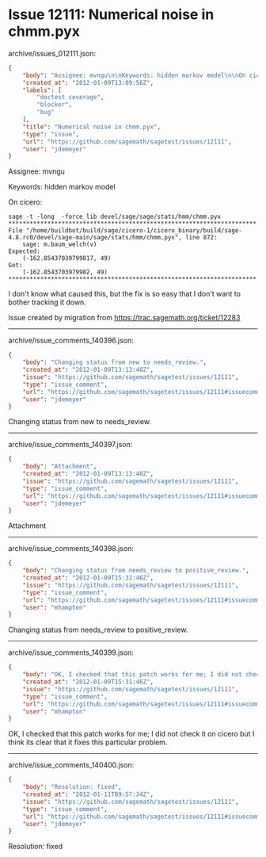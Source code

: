 # Issue 12111: Numerical noise in chmm.pyx

archive/issues_012111.json:
```json
{
    "body": "Assignee: mvngu\n\nKeywords: hidden markov model\n\nOn cicero:\n\n```\nsage -t -long  -force_lib devel/sage/sage/stats/hmm/chmm.pyx\n**********************************************************************\nFile \"/home/buildbot/build/sage/cicero-1/cicero_binary/build/sage-4.8.rc0/devel/sage-main/sage/stats/hmm/chmm.pyx\", line 872:\n    sage: m.baum_welch(v)\nExpected:\n    (-162.85437039799817, 49)\nGot:\n    (-162.8543703979982, 49)\n**********************************************************************\n```\n\n\nI don't know what caused this, but the fix is so easy that I don't want to bother tracking it down.\n\nIssue created by migration from https://trac.sagemath.org/ticket/12283\n\n",
    "created_at": "2012-01-09T13:09:56Z",
    "labels": [
        "doctest coverage",
        "blocker",
        "bug"
    ],
    "title": "Numerical noise in chmm.pyx",
    "type": "issue",
    "url": "https://github.com/sagemath/sagetest/issues/12111",
    "user": "jdemeyer"
}
```
Assignee: mvngu

Keywords: hidden markov model

On cicero:

```
sage -t -long  -force_lib devel/sage/sage/stats/hmm/chmm.pyx
**********************************************************************
File "/home/buildbot/build/sage/cicero-1/cicero_binary/build/sage-4.8.rc0/devel/sage-main/sage/stats/hmm/chmm.pyx", line 872:
    sage: m.baum_welch(v)
Expected:
    (-162.85437039799817, 49)
Got:
    (-162.8543703979982, 49)
**********************************************************************
```


I don't know what caused this, but the fix is so easy that I don't want to bother tracking it down.

Issue created by migration from https://trac.sagemath.org/ticket/12283





---

archive/issue_comments_140396.json:
```json
{
    "body": "Changing status from new to needs_review.",
    "created_at": "2012-01-09T13:13:48Z",
    "issue": "https://github.com/sagemath/sagetest/issues/12111",
    "type": "issue_comment",
    "url": "https://github.com/sagemath/sagetest/issues/12111#issuecomment-140396",
    "user": "jdemeyer"
}
```

Changing status from new to needs_review.



---

archive/issue_comments_140397.json:
```json
{
    "body": "Attachment",
    "created_at": "2012-01-09T13:13:48Z",
    "issue": "https://github.com/sagemath/sagetest/issues/12111",
    "type": "issue_comment",
    "url": "https://github.com/sagemath/sagetest/issues/12111#issuecomment-140397",
    "user": "jdemeyer"
}
```

Attachment



---

archive/issue_comments_140398.json:
```json
{
    "body": "Changing status from needs_review to positive_review.",
    "created_at": "2012-01-09T15:31:46Z",
    "issue": "https://github.com/sagemath/sagetest/issues/12111",
    "type": "issue_comment",
    "url": "https://github.com/sagemath/sagetest/issues/12111#issuecomment-140398",
    "user": "mhampton"
}
```

Changing status from needs_review to positive_review.



---

archive/issue_comments_140399.json:
```json
{
    "body": "OK, I checked that this patch works for me; I did not check it on cicero but I think its clear that it fixes this particular problem.",
    "created_at": "2012-01-09T15:31:46Z",
    "issue": "https://github.com/sagemath/sagetest/issues/12111",
    "type": "issue_comment",
    "url": "https://github.com/sagemath/sagetest/issues/12111#issuecomment-140399",
    "user": "mhampton"
}
```

OK, I checked that this patch works for me; I did not check it on cicero but I think its clear that it fixes this particular problem.



---

archive/issue_comments_140400.json:
```json
{
    "body": "Resolution: fixed",
    "created_at": "2012-01-11T09:57:34Z",
    "issue": "https://github.com/sagemath/sagetest/issues/12111",
    "type": "issue_comment",
    "url": "https://github.com/sagemath/sagetest/issues/12111#issuecomment-140400",
    "user": "jdemeyer"
}
```

Resolution: fixed
